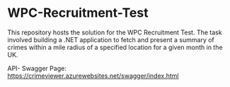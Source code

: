 # WPC-Recruitment-Test
This repository hosts the solution for the WPC Recruitment Test. The task involved building a .NET application to fetch and present a summary of crimes within a mile radius of a specified location for a given month in the UK.

API- Swagger Page: https://crimeviewer.azurewebsites.net/swagger/index.html

